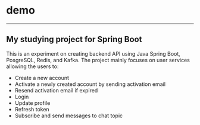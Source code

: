 # demo
-------------------------------------------------------------------
My studying project for Spring Boot
-------------------------------------------------------------------

This is an experiment on creating backend API using Java Spring Boot, PosgreSQL, Redis, and Kafka.
The project mainly focuses on user services allowing the users to:
- Create a new account
- Activate a newly created account by sending activation email
- Resend activation email if expired
- Login 
- Update profile
- Refresh token
- Subscribe and send messages to chat topic

